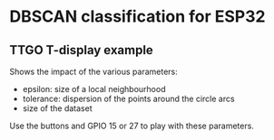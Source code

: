 # DBSCAN classification for ESP32

## TTGO T-display example
Shows the impact of the various parameters:
* epsilon: size of a local neighbourhood
* tolerance: dispersion of the points around the circle arcs
* size of the dataset

Use the buttons and GPIO 15 or 27 to play with these parameters.
